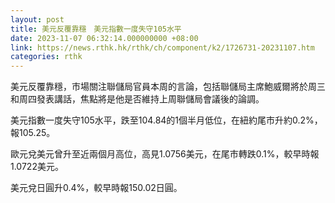 ```yaml
---
layout: post
title: 美元反覆靠穩　美元指數一度失守105水平
date: 2023-11-07 06:32:14.000000000 +08:00
link: https://news.rthk.hk/rthk/ch/component/k2/1726731-20231107.htm
categories: rthk
---
```


美元反覆靠穩，市場關注聯儲局官員本周的言論，包括聯儲局主席鮑威爾將於周三和周四發表講話，焦點將是他是否維持上周聯儲局會議後的論調。

美元指數一度失守105水平，跌至104.84的1個半月低位，在紐約尾市升約0.2%，報105.25。

歐元兌美元曾升至近兩個月高位，高見1.0756美元，在尾市轉跌0.1%，較早時報1.0722美元。

美元兌日圓升0.4%，較早時報150.02日圓。
